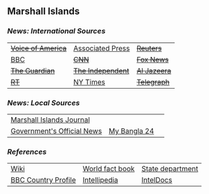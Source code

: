 ## Marshall Islands ##

### _News: International Sources_ ###
|   |   |   |
| --- | --- | --- |
| [~~Voice of America~~]() | [Associated Press](https://apnews.com/MarshallIslands) | [~~Reuters~~]() |
| [BBC](https://www.bbc.com/news/topics/cx1m7zg0g7nt/marshall-islands) | [~~CNN~~]() | [~~Fox News~~]() |
| [~~The Guardian~~]()  | [~~The Independent~~]() | [~~Al Jazeera~~]() |
| [~~RT~~]() | [NY Times](https://www.nytimes.com/topic/destination/marshall-islands) | [~~Telegraph~~]() |

### _News: Local Sources_ ###
|   |   |   |
| --- | --- | --- |
| [Marshall Islands Journal](https://marshallislandsjournal.com/) |  |  |
| [Government's Official News](http://marshallislands-news.com/) | [My Bangla 24](https://mybangla24.com/marshall-islands-newspapers) |  |


### _References_ ###
|   |   |   |
| --- | --- | --- |
| [Wiki](https://en.wikipedia.org/wiki/Marshall_Islands) | [World fact book](https://www.cia.gov/library/publications/resources/the-world-factbook/geos/rm.html) | [State department](https://www.state.gov/countries-areas/marshall-islands/) |
| [BBC Country Profile](https://www.bbc.com/news/world-asia-15595431) | [Intellipedia](https://intellipedia.intelink.gov/wiki/Marshall_Islands) | [IntelDocs](https://inteldocs.intelink.gov/search/folder?q=Marshall+Islands) |
